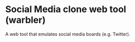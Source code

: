 # Social Media clone web tool (warbler)
 A web tool that emulates social media boards (e.g. Twitter).
